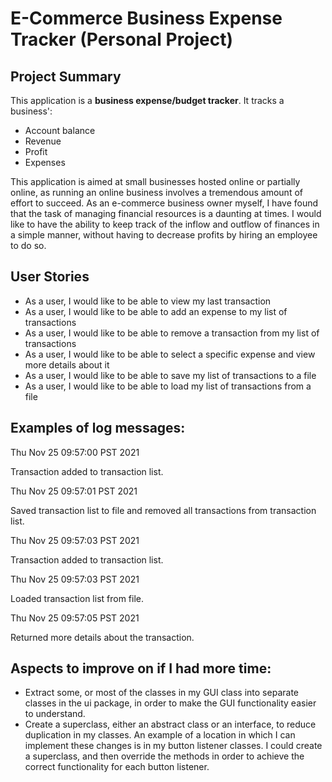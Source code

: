 # E-Commerce Business Expense Tracker (Personal Project)

## Project Summary

This application is a **business expense/budget tracker**. It tracks a business':

* Account balance
* Revenue
* Profit
* Expenses

This application is aimed at small businesses hosted online or partially online, as running an online business involves
a tremendous amount of effort to succeed. As an e-commerce business owner myself, I have found that the task of managing
financial resources is a daunting at times. I would like to have the ability to keep track of the inflow and outflow of 
finances in a simple manner, without having to decrease profits by hiring an employee to do so.

## User Stories

* As a user, I would like to be able to view my last transaction
* As a user, I would like to be able to add an expense to my list of transactions
* As a user, I would like to be able to remove a transaction from my list of transactions
* As a user, I would like to be able to select a specific expense and view more details about it
* As a user, I would like to be able to save my list of transactions to a file
* As a user, I would like to be able to load my list of transactions from a file

## Examples of log messages:
Thu Nov 25 09:57:00 PST 2021

Transaction added to transaction list.

Thu Nov 25 09:57:01 PST 2021

Saved transaction list to file and removed all transactions from transaction list. 

Thu Nov 25 09:57:03 PST 2021

Transaction added to transaction list.

Thu Nov 25 09:57:03 PST 2021

Loaded transaction list from file.

Thu Nov 25 09:57:05 PST 2021

Returned more details about the transaction.

## Aspects to improve on if I had more time:
- Extract some, or most of the classes in my GUI class into separate classes in the ui package, in order to make the GUI functionality easier to understand. 
- Create a superclass, either an abstract class or an interface, to reduce duplication in my classes. An example of a 
location in which I can implement these changes is in my button listener classes. I could create a superclass, and then
override the methods in order to achieve the correct functionality for each button listener.
